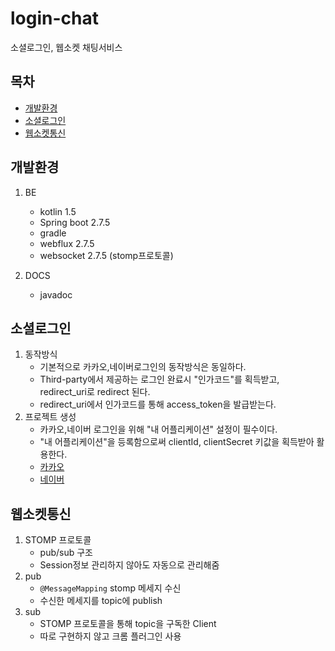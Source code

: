 # login-chat
소셜로그인, 웹소켓 채팅서비스

## 목차

 * [개발환경](#개발환경)
 * [소셜로그인](#소셜로그인)
 * [웹소켓통신](#웹소켓통신)
 

## 개발환경

1. BE
   * kotlin 1.5
   * Spring boot 2.7.5
   * gradle
   * webflux 2.7.5
   * websocket 2.7.5 (stomp프로토콜)

2. DOCS
   * javadoc


## 소셜로그인

1. 동작방식
   * 기본적으로 카카오,네이버로그인의 동작방식은 동일하다.
   * Third-party에서 제공하는 로그인 완료시 "인가코드"를 획득받고, redirect_uri로 redirect 된다.
   * redirect_uri에서 인가코드를 통해 access_token을 발급받는다.
2. 프로젝트 생성
   * 카카오,네이버 로그인을 위해 "내 어플리케이션" 설정이 필수이다.
   * "내 어플리케이션"을 등록함으로써 clientId, clientSecret 키값을 획득받아 활용한다.
   * [카카오](https://developers.kakao.com/docs/latest/ko/kakaologin/rest-api)
   * [네이버](https://developers.naver.com/docs/login/api/api.md)


## 웹소켓통신

1. STOMP 프로토콜
   * pub/sub 구조
   * Session정보 관리하지 않아도 자동으로 관리해줌
2. pub
   * `@MessageMapping` stomp 메세지 수신
   * 수신한 메세지를 topic에 publish
3. sub
   * STOMP 프로토콜을 통해 topic을 구독한 Client
   * 따로 구현하지 않고 크롬 플러그인 사용